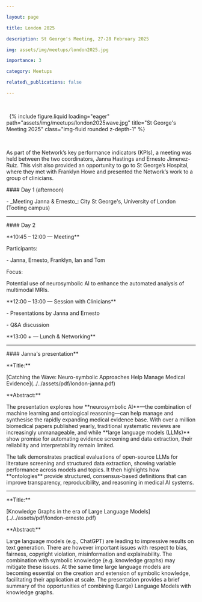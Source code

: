 ```yaml
---

layout: page

title: London 2025

description: St George's Meeting, 27-28 February 2025 

img: assets/img/meetups/london2025.jpg

importance: 3

category: Meetups

related\_publications: false

---
```




<div class="row">

&nbsp;   <div class="col-sm mt-3 mt-md-0">

&nbsp;       {% include figure.liquid loading="eager" path="assets/img/meetups/london2025wave.jpg" title="St George's Meeting 2025" class="img-fluid rounded z-depth-1" %}

&nbsp;   </div>

</div>



As part of the Network’s key performance indicators (KPIs), a meeting was held between the two coordinators, Janna Hastings and Ernesto Jimenez-Ruiz. This visit also provided an opportunity to go to St George’s Hospital, where they met with Franklyn Howe and presented the Network’s work to a group of clinicians.





\#### Day 1 (afternoon)

\- \_Meeting Janna \& Ernesto\_: City St George's, University of London (Tooting campus)



---



\#### Day 2



\*\*10:45 – 12:00 — Meeting\*\*  

Participants:  

\- Janna, Ernesto, Franklyn, Ian and Tom  

Focus:

Potential use of neurosymbolic AI to enhance the automated analysis of multimodal MRIs. 



\*\*12:00 – 13:00 — Session with Clinicians\*\*  

\- Presentations by Janna and Ernesto  

\- Q\&A discussion  



\*\*13:00 + — Lunch \& Networking\*\*  



---



\#### Janna's presentation\*\*



\*\*Title:\*\*  

\[Catching the Wave: Neuro-symbolic Approaches Help Manage Medical Evidence](../../assets/pdf/london-janna.pdf)



\*\*Abstract:\*\*  

The presentation explores how \*\*neurosymbolic AI\*\*—the combination of machine learning and ontological reasoning—can help manage and synthesise the rapidly expanding medical evidence base. With over a million biomedical papers published yearly, traditional systematic reviews are increasingly unmanageable, and while \*\*large language models (LLMs)\*\* show promise for automating evidence screening and data extraction, their reliability and interpretability remain limited.  



The talk demonstrates practical evaluations of open-source LLMs for literature screening and structured data extraction, showing variable performance across models and topics. It then highlights how \*\*ontologies\*\* provide structured, consensus-based definitions that can improve transparency, reproducibility, and reasoning in medical AI systems.  



---



\*\*Title:\*\*

\[Knowledge Graphs in the era of Large Language Models](../../assets/pdf/london-ernesto.pdf)





\*\*Abstract:\*\*

Large language models (e.g., ChatGPT) are leading to impressive results on text generation. There are however important issues with respect to bias, fairness, copyright violation, misinformation and explainability. The combination with symbolic knowledge (e.g. knowledge graphs) may mitigate these issues. At the same time large language models are becoming essential on the creation and extension of symbolic knowledge, facilitating their application at scale. The presentation provides a brief summary of the opportunities of combining (Large) Language Models with knowledge graphs.















